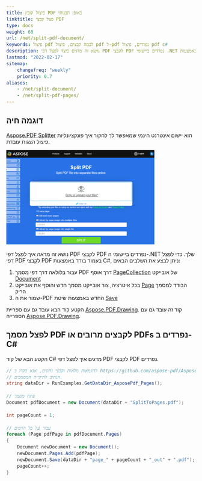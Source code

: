 ```yaml
---
title: פיצול קובץ PDF באופן תכנותי
linktitle: פצל קבצי PDF
type: docs
weight: 60
url: /net/split-pdf-document/
keywords: פיצול pdf לכמה קבצים, פיצול pdf ל-pdf נפרדים, פיצול pdf c#
description: נושא זה מדגים כיצד לפצל דפי PDF לקבצי PDF נפרדים ביישומי .NET שלך באמצעות C#.
lastmod: "2022-02-17"
sitemap:
    changefreq: "weekly"
    priority: 0.7
aliases:
    - /net/split-document/
    - /net/split-pdf-pages/
---
```

<script type="application/ld+json">
{
    "@context": "https://schema.org",
    "@type": "TechArticle",
    "headline": "פיצול קובץ PDF באופן תכנותי",
    "alternativeHeadline": "כיצד לפצל PDF עם .NET",
    "author": {
        "@type": "Person",
        "name":"Anastasiia Holub",
        "givenName": "Anastasiia",
        "familyName": "Holub",
        "url":"https://www.linkedin.com/in/anastasiia-holub-750430225/"
    },
    "genre": "יצירת מסמכי PDF",
    "keywords": "pdf, c#, פיצול pdf",
    "wordcount": "302",
    "proficiencyLevel":"מתחיל",
    "publisher": {
        "@type": "Organization",
        "name": "צוות מסמכים של Aspose.PDF",
        "url": "https://products.aspose.com/pdf",
        "logo": "https://www.aspose.cloud/templates/aspose/img/products/pdf/aspose_pdf-for-net.svg",
        "alternateName": "Aspose",
        "sameAs": [
            "https://facebook.com/aspose.pdf/",
            "https://twitter.com/asposepdf",
            "https://www.youtube.com/channel/UCmV9sEg_QWYPi6BJJs7ELOg/featured",
            "https://www.linkedin.com/company/aspose",
            "https://stackoverflow.com/questions/tagged/aspose",
            "https://aspose.quora.com/",
            "https://aspose.github.io/"
        ],
        "contactPoint": [
            {
                "@type": "ContactPoint",
                "telephone": "+1 903 306 1676",
                "contactType": "מכירות",
                "areaServed": "US",
                "availableLanguage": "en"
            },
            {
                "@type": "ContactPoint",
                "telephone": "+44 141 628 8900",
                "contactType": "מכירות",
                "areaServed": "GB",
                "availableLanguage": "en"
            },
            {
                "@type": "ContactPoint",
                "telephone": "+61 2 8006 6987",
                "contactType": "מכירות",
                "areaServed": "AU",
                "availableLanguage": "en"
            }
        ]
    },
    "url": "/net/split-pdf-document/",
    "mainEntityOfPage": {
        "@type": "WebPage",
        "@id": "/net/split-pdf-document/"
    },
    "dateModified": "2022-02-04",
    "description": "נושא זה מדגים כיצד לפצל דפי PDF לקבצי PDF נפרדים ביישומי .NET שלך באמצעות C#."
}
</script>
## דוגמה חיה

[Aspose.PDF Splitter](https://products.aspose.app/pdf/splitter) הוא יישום אינטרנט חינמי שמאפשר לך לחקור איך פונקציונליות פיצול הצגות עובדת.

[![Aspose Split PDF](splitter.png)](https://products.aspose.app/pdf/splitter)

נושא זה מראה איך לפצל דפי PDF לקבצי PDF נפרדים ביישומי ה-.NET שלך. כדי לפצל דפי PDF לקבצי PDF בעמוד בודד באמצעות C#, ניתן לבצע את השלבים הבאים:

1. עבור בלולאה דרך דפי מסמך PDF דרך אוסף [PageCollection](https://reference.aspose.com/pdf/net/aspose.pdf/pagecollection) של אובייקט [Document](https://reference.aspose.com/pdf/net/aspose.pdf/document)
1. בכל איטרציה, צור אובייקט מסמך חדש והוסף את אובייקט [Page](https://reference.aspose.com/pdf/net/aspose.pdf/page) הבודד למסמך הריק
1. שמור את ה-PDF החדש באמצעות שיטת [Save](https://reference.aspose.com/pdf/net/aspose.pdf.document/save/methods/4)

הקטע קוד הבא עובד גם עם ספריית [Aspose.PDF.Drawing](/pdf/net/drawing/).
קוד זה עובד גם עם הספרייה [Aspose.PDF.Drawing](/pdf/net/drawing/).

## לפצל מסמך PDF לקבצים מרובים או PDFs נפרדים ב-C#

הקטע הבא של קוד C# מדגים איך לפצל דפי PDF לקבצי PDF נפרדים.

```csharp
// לדוגמאות מלאות וקבצי נתונים, אנא בקרו ב https://github.com/aspose-pdf/Aspose.PDF-for-.NET
// הנתיב לתיקיית המסמכים.
string dataDir = RunExamples.GetDataDir_AsposePdf_Pages();

// פתח מסמך
Document pdfDocument = new Document(dataDir + "SplitToPages.pdf");

int pageCount = 1;

// עבור על כל הדפים
foreach (Page pdfPage in pdfDocument.Pages)
{
    Document newDocument = new Document();
    newDocument.Pages.Add(pdfPage);
    newDocument.Save(dataDir + "page_" + pageCount + "_out" + ".pdf");
    pageCount++;
}
```

<script type="application/ld+json">
{
    "@context": "http://schema.org",
    "@type": "SoftwareApplication",
    "name": "Aspose.PDF for .NET Library",
    "image": "https://www.aspose.cloud/templates/aspose/img/products/pdf/aspose_pdf-for-net.svg",
    "url": "https://www.aspose.com/",
    "publisher": {
        "@type": "Organization",
        "name": "Aspose.PDF",
        "url": "https://products.aspose.com/pdf",
        "logo": "https://www.aspose.cloud/templates/aspose/img/products/pdf/aspose_pdf-for-net.svg",
        "alternateName": "Aspose",
        "sameAs": [
            "https://facebook.com/aspose.pdf/",
            "https://twitter.com/asposepdf",
            "https://www.youtube.com/channel/UCmV9sEg_QWYPi6BJJs7ELOg/featured",
            "https://www.linkedin.com/company/aspose",
            "https://stackoverflow.com/questions/tagged/aspose",
            "https://aspose.quora.com/",
            "https://aspose.github.io/"
        ],
        "contactPoint": [
            {
                "@type": "ContactPoint",
                "telephone": "+1 903 306 1676",
                "contactType": "sales",
                "areaServed": "US",
                "availableLanguage": "en"
            },
            {
                "@type": "ContactPoint",
                "telephone": "+44 141 628 8900",
                "contactType": "sales",
                "areaServed": "GB",
                "availableLanguage": "en"
            },
            {
                "@type": "ContactPoint",
                "telephone": "+61 2 8006 6987",
                "contactType": "sales",
                "areaServed": "AU",
                "availableLanguage": "en"
            }
        ]
    },
    "offers": {
        "@type": "Offer",
        "price": "1199",
        "priceCurrency": "USD"
    },
    "applicationCategory": "PDF Manipulation Library for .NET",
    "downloadUrl": "https://www.nuget.org/packages/Aspose.PDF/",
    "operatingSystem": "Windows, MacOS, Linux",
    "screenshot": "https://docs.aspose.com/pdf/net/create-pdf-document/screenshot.png",
    "softwareVersion": "2022.1",
    "aggregateRating": {
        "@type": "AggregateRating",
        "ratingValue": "5",
        "ratingCount": "16"
    }
}
</script>

